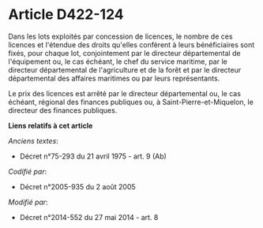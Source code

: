 # Article D422-124

Dans les lots exploités par concession de licences, le nombre de ces licences et l'étendue des droits qu'elles confèrent à
leurs bénéficiaires sont fixés, pour chaque lot, conjointement par le directeur départemental de l'équipement ou, le cas
échéant, le chef du service maritime, par le directeur départemental de l'agriculture et de la forêt et par le directeur
départemental des affaires maritimes ou par leurs représentants.

Le prix des licences est arrêté par le directeur départemental ou, le cas échéant, régional des finances publiques ou, à
Saint-Pierre-et-Miquelon, le directeur des finances publiques.

**Liens relatifs à cet article**

_Anciens textes_:

  - Décret n°75-293 du 21 avril 1975 - art. 9 (Ab)

_Codifié par_:

  - Décret n°2005-935 du 2 août 2005

_Modifié par_:

  - Décret n°2014-552 du 27 mai 2014 - art. 8
